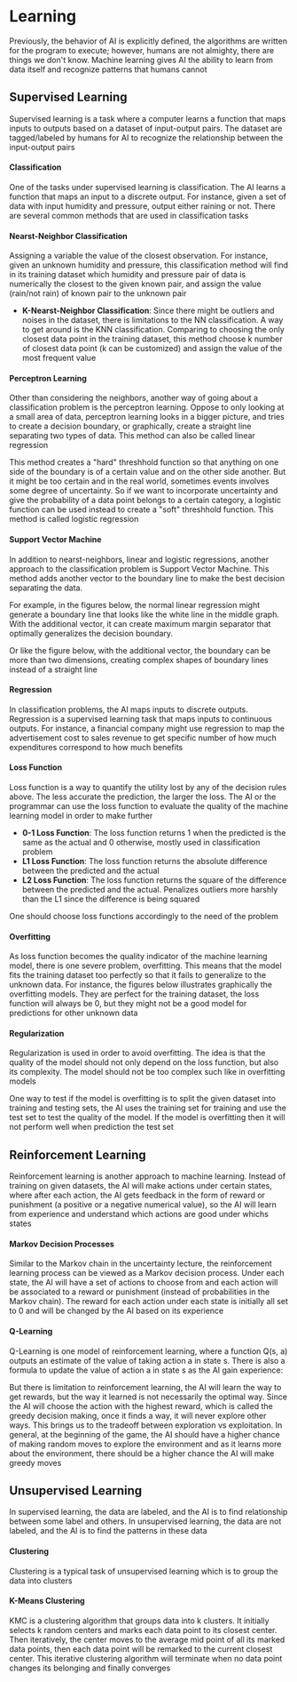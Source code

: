 # Learning

Previously, the behavior of AI is explicitly defined, the algorithms are written for the program to execute; however, humans are not almighty, there are things we don't know. Machine learning gives AI the ability to learn from data itself and recognize patterns that humans cannot

## Supervised Learning

Supervised learning is a task where a computer learns a function that maps inputs to outputs based on a dataset of input-output pairs. The dataset are tagged/labeled by humans for AI to recognize the relationship between the input-output pairs

#### Classification

One of the tasks under supervised learning is classification. The AI learns a function that maps an input to a discrete output. For instance, given a set of data with input humidity and pressure, output either raining or not. There are several common methods that are used in classification tasks

#### Nearst-Neighbor Classification

Assigning a variable the value of the closest observation. For instance, given an unknown humidity and pressure, this classification method will find in its training dataset which humidity and pressure pair of data is numerically the closest to the given known pair, and assign the value (rain/not rain) of known pair to the unknown pair

- **K-Nearst-Neighbor Classification**: Since there might be outliers and noises in the dataset, there is limitations to the NN classification. A way to get around is the KNN classification. Comparing to choosing the only closest data point in the training dataset, this method choose k number of closest data point (k can be customized) and assign the value of the most frequent value

#### Perceptron Learning

Other than considering the neighbors, another way of going about a classification problem is the perceptron learning. Oppose to only looking at a small area of data, perceptron learning looks in a bigger picture, and tries to create a decision boundary, or graphically, create a straight line separating two types of data. This method can also be called linear regression

This method creates a "hard" threshhold function so that anything on one side of the boundary is of a certain value and on the other side another. But it might be too certain and in the real world, sometimes events involves some degree of uncertainty. So if we want to incorporate uncertainty and give the probability of a data point belongs to a certain category, a logistic function can be used instead to create a "soft" threshhold function. This method is called logistic regression

#### Support Vector Machine

In addition to nearst-neighbors, linear and logistic regressions, another approach to the classification problem is Support Vector Machine. This method adds another vector to the boundary line to make the best decision separating the data.

For example, in the figures below, the normal linear regression might generate a boundary line that looks like the white line in the middle graph. With the additional vector, it can create maximum margin separator that optimally generalizes the decision boundary.

Or like the figure below, with the additional vector, the boundary can be more than two dimensions, creating complex shapes of boundary lines instead of a straight line

#### Regression

In classification problems, the AI maps inputs to discrete outputs. Regression is a supervised learning task that maps inputs to continuous outputs. For instance, a financial company might use regression to map the advertisement cost to sales revenue to get specific number of how much expenditures correspond to how much benefits

#### Loss Function

Loss function is a way to quantify the utility lost by any of the decision rules above. The less accurate the prediction, the larger the loss. The AI or the programmar can use the loss function to evaluate the quality of the machine learning model in order to make further

- **0-1 Loss Function**: The loss function returns 1 when the predicted is the same as the actual and 0 otherwise, mostly used in classification problem
- **L1 Loss Function**: The loss function returns the absolute difference between the predicted and the actual
- **L2 Loss Function**: The loss function returns the square of the difference between the predicted and the actual. Penalizes outliers more harshly than the L1 since the difference is being squared

One should choose loss functions accordingly to the need of the problem

#### Overfitting

As loss function becomes the quality indicator of the machine learning model, there is one severe problem, overfitting. This means that the model fits the training dataset too perfectly so that it fails to generalize to the unknown data. For instance, the figures below illustrates graphically the overfitting models. They are perfect for the training dataset, the loss function will always be 0, but they might not be a good model for predictions for other unknown data

#### Regularization

Regularization is used in order to avoid overfitting. The idea is that the quality of the model should not only depend on the loss function, but also its complexity. The model should not be too complex such like in overfitting models

One way to test if the model is overfitting is to split the given dataset into training and testing sets, the AI uses the training set for training and use the test set to test the quality of the model. If the model is overfitting then it will not perform well when prediction the test set

## Reinforcement Learning

Reinforcement learning is another approach to machine learning. Instead of training on given datasets, the AI will make actions under certain states, where after each action, the AI gets feedback in the form of reward or punishment (a positive or a negative numerical value), so the AI will learn from experience and understand which actions are good under whichs states

#### Markov Decision Processes

Similar to the Markov chain in the uncertainty lecture, the reinforcement learning process can be viewed as a Markov decision process. Under each state, the AI will have a set of actions to choose from and each action will be associated to a reward or punishment (instead of probabilities in the Markov chain). The reward for each action under each state is initially all set to 0 and will be changed by the AI based on its experience

#### Q-Learning

Q-Learning is one model of reinforcement learning, where a function Q(s, a) outputs an estimate of the value of taking action a in state s. There is also a formula to update the value of action a in state s as the AI gain experience:

But there is limitation to reinforcement learning, the AI will learn the way to get rewards, but the way it learned is not necessarily the optimal way. Since the AI will choose the action with the highest reward, which is called the greedy decision making, once it finds a way, it will never explore other ways. This brings us to the tradeoff between exploration vs exploitation. In general, at the beginning of the game, the AI should have a higher chance of making random moves to explore the environment and as it learns more about the environment, there should be a higher chance the AI will make greedy moves

## Unsupervised Learning

In supervised learning, the data are labeled, and the AI is to find relationship between some label and others. In unsupervised learning, the data are not labeled, and the AI is to find the patterns in these data

#### Clustering

Clustering is a typical task of unsupervised learning which is to group the data into clusters

#### K-Means Clustering

KMC is a clustering algorithm that groups data into k clusters. It initially selects k random centers and marks each data point to its closest center. Then iteratively, the center moves to the average mid point of all its marked data points, then each data point will be remarked to the current closest center. This iterative clustering algorithm will terminate when no data point changes its belonging and finally converges
